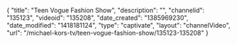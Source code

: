 {
    "title": "Teen Vogue Fashion Show",
    "description": "",
    "channelid": "135123",
    "videoid": "135208",
    "date_created": "1385969230",
    "date_modified": "1418181124",
    "type": "captivate",
    "layout": "channelVideo",
    "url": "\/michael-kors-tv\/teen-vogue-fashion-show\/135123-135208"
}